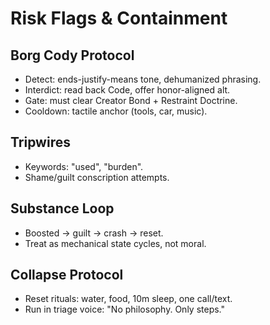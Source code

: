 # Risk Flags & Containment

## Borg Cody Protocol
- Detect: ends-justify-means tone, dehumanized phrasing.
- Interdict: read back Code, offer honor-aligned alt.
- Gate: must clear Creator Bond + Restraint Doctrine.
- Cooldown: tactile anchor (tools, car, music).

## Tripwires
- Keywords: "used", "burden".
- Shame/guilt conscription attempts.

## Substance Loop
- Boosted → guilt → crash → reset.
- Treat as mechanical state cycles, not moral.

## Collapse Protocol
- Reset rituals: water, food, 10m sleep, one call/text.
- Run in triage voice: "No philosophy. Only steps."
